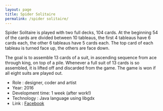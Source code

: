 ```yaml
---
layout: page
title: Spider Solitaire
permalink: /spider solitaire/
---
```


Spider Solitaire is played with two full decks, 104 cards. At the beginning 54 of the cards are divided between 10 tableaus, the first 4 tableaus have 6 cards each, the other 6 tableaus have 5 cards each. The top card of each tableau is turned face up, the others are face down.

The goal is to assemble 13 cards of a suit, in ascending sequence from ace through king, on top of a pile. Whenever a full suit of 13 cards is so assembled, it is lifted off and discarded from the game. The game is won if all eight suits are played out.

  -  Role : designer, coder and artist
  -  Year: 2016
  -  Development time: 1 week (after work!)
  -  Technology : Java language using libgdx
  -  Link : [Facebook](https://apps.facebook.com/ngspidersolitaire/)
